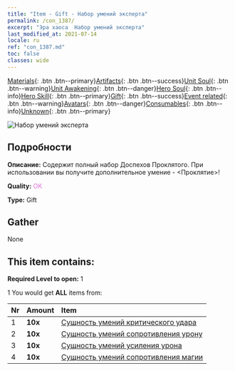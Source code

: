```yaml
---
title: "Item - Gift - Набор умений эксперта"
permalink: /con_1387/
excerpt: "Эра хаоса  Набор умений эксперта"
last_modified_at: 2021-07-14
locale: ru
ref: "con_1387.md"
toc: false
classes: wide
---
```

 [Materials](/ItemsRU/){: .btn .btn--primary}[Artifacts](/ItemsRU/Artifacts/){: .btn .btn--success}[Unit Soul](/ItemsRU/UnitSoul/){: .btn .btn--warning}[Unit Awakening](/ItemsRU/UnitAwakening/){: .btn .btn--danger}[Hero Soul](/ItemsRU/HeroSoul/){: .btn .btn--info}[Hero Skill](/ItemsRU/HeroSkill/){: .btn .btn--primary}[Gift](/ItemsRU/Gift/){: .btn .btn--success}[Event related](/ItemsRU/Events/){: .btn .btn--warning}[Avatars](/ItemsRU/Avatars/){: .btn .btn--danger}[Consumables](/ItemsRU/Consumables/){: .btn .btn--info}[Unknown](/ItemsRU/Unknown/){: .btn .btn--primary}

 ![Набор умений эксперта](/images/t/i_905001.png)

## Подробности
 **Описание:** Содержит полный набор Доспехов Проклятого. При использовании вы получите дополнительное умение - <Проклятие>!

 **Quality:** <span style="color: #DA70D6">OK</span>

 **Type:** Gift

## Gather

  None

## This item contains:

 **Required Level to open:** 1

 1 You would get **ALL** items  from:

  | Nr | Amount |     Item    |
  |:---|:-------|:------------|
  | 1 |  **10x** | [Сущность умений критического удара](/ItemsRU/con_1115/) |  | 
  | 2 |  **10x** | [Сущность умений сопротивления урону](/ItemsRU/con_1116/) |  | 
  | 3 |  **10x** | [Сущность умений усиления урона](/ItemsRU/con_1117/) |  | 
  | 4 |  **10x** | [Сущность умений сопротивления магии](/ItemsRU/con_1118/) |  | 

